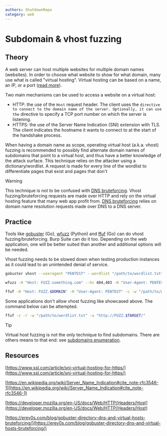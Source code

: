 ```yaml
---
authors: ShutdownRepo
category: web
---
```


# Subdomain & vhost fuzzing

## Theory

A web server can host multiple websites for multiple domain names (websites). In order to choose what website to show for what domain, many use what is called "virtual hosting". Virtual hosting can be based on a name, an IP, or a port ([read more](https://en.wikipedia.org/wiki/Virtual_hosting#Name-based)). 

Two main mechanisms can be used to access a website on a virtual host:

* HTTP: the use of the `Host` request header. The client uses the `` directive to connect to the domain name of the server. Optionally, it can use the `` directive to specify a TCP port number on which the server is listening.
* HTTPS: the use of the Server Name Indication (SNI) extension with TLS. The client indicates the hostname it wants to connect to at the start of the handshake process.

When having a domain name as scope, operating virtual host (a.k.a. vhost) fuzzing is recommended to possibly find alternate domain names of subdomains that point to a virtual host, and thus have a better knowledge of the attack surface. This technique relies on the attacker using a dictionary/wordlist. A request is made for every line of the wordlist to differentiate pages that exist and pages that don't

> [!WARNING]
> This technique is not to be confused with [DNS bruteforcing](domains-enumeration.md#dns-bruteforcing). Vhost fuzzing/bruteforcing requests are made over HTTP and rely on the virtual hosting feature that many web app profit from. [DNS bruteforcing](domains-enumeration.md#dns-bruteforcing) relies on domain name resolution requests made over DNS to a DNS server.

## Practice



Tools like [gobuster](https://github.com/OJ/gobuster) (Go), [wfuzz](https://github.com/xmendez/wfuzz) (Python) and [ffuf](https://github.com/ffuf/ffuf) (Go) can do vhost fuzzing/bruteforcing. Burp Suite can do it too. Depending on the web application, one will be better suited than another and additional options will be needed.

Vhost fuzzing needs to be slowed down when testing production instances as it could lead to an unintended denial of service.


```bash
gobuster vhost --useragent "PENTEST" --wordlist "/path/to/wordlist.txt" --url $URL
```



```bash
wfuzz -H "Host: FUZZ.something.com" --hc 404,403 -H "User-Agent: PENTEST" -c -z file,"/path/to/wordlist.txt" $URL
```



```bash
ffuf -H "Host: FUZZ.$DOMAIN" -H "User-Agent: PENTEST" -c -w "/path/to/wordlist.txt" -u $URL
```


Some applications don't allow vhost fuzzing like showcased above. The command below can be attempted.


```bash
ffuf -c -r -w "/path/to/wordlist.txt" -u "http://FUZZ.$TARGET/"
```


> [!TIP]
> Virtual host fuzzing is not the only technique to find subdomains. There are others means to that end: see [subdomains enumeration](domains-enumeration.md).

## Resources

[https://www.ssl.com/article/sni-virtual-hosting-for-https/](https://www.ssl.com/article/sni-virtual-hosting-for-https/)

[https://en.wikipedia.org/wiki/Server_Name_Indication#cite_note-rfc3546-1](https://en.wikipedia.org/wiki/Server_Name_Indication#cite_note-rfc3546-1)

[https://developer.mozilla.org/en-US/docs/Web/HTTP/Headers/Host](https://developer.mozilla.org/en-US/docs/Web/HTTP/Headers/Host)

[https://erev0s.com/blog/gobuster-directory-dns-and-virtual-hosts-bruteforcing/](https://erev0s.com/blog/gobuster-directory-dns-and-virtual-hosts-bruteforcing/)
